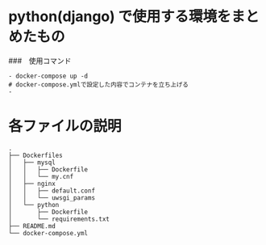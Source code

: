 # **python(django)** で使用する環境をまとめたもの

###　使用コマンド
```
- docker-compose up -d
# docker-compose.ymlで設定した内容でコンテナを立ち上げる
- 
```

# 各ファイルの説明
```
.
├── Dockerfiles
│   ├── mysql
│   │   ├── Dockerfile
│   │   └── my.cnf
│   ├── nginx
│   │   ├── default.conf
│   │   └── uwsgi_params
│   └── python
│       ├── Dockerfile
│       └── requirements.txt
├── README.md
└── docker-compose.yml
```
